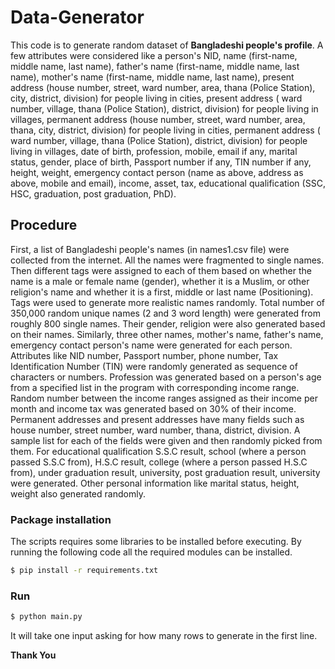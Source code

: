 # Data-Generator
This code is to generate random dataset of **Bangladeshi people's profile**. A few attributes were considered like a person's NID, 
name (first-name, middle name, last name), father's name (first-name, middle name, last name), mother's name (first-name, middle name, 
last name), present address (house number, street, ward number, area, thana (Police Station), city, district, division) for people 
living in cities, present address ( ward number, village, thana (Police Station), district, division) for people living in villages, 
permanent address (house number, street, ward number, area, thana, city, district, division) for people living in cities, permanent 
address ( ward number, village, thana (Police Station), district, division) for people living in villages, date of birth, profession,
mobile, email if any, marital status, gender, place of birth, Passport number if any, TIN number if any, height, weight, emergency contact 
person (name as above, address as above, mobile and email), income, asset, tax, educational qualification (SSC, HSC, graduation,
post graduation, PhD).

## Procedure
First, a list of Bangladeshi people's names (in names1.csv file) were collected from the internet. All the names were fragmented to 
single names. Then different tags were assigned to each of them based on whether the name is a male or female name (gender), whether it 
is a Muslim, or other religion's name and whether it is a first, middle or last name (Positioning). Tags were used to generate more 
realistic names randomly. Total number of 350,000 random unique names (2 and 3 word length) were generated from roughly 800 single 
names. Their gender, religion were also generated based on their names. Similarly, three other names, mother's name, father's name,
emergency contact person's name were generated for each person. Attributes like NID number, Passport number, phone number, Tax 
Identification Number (TIN) were randomly generated as sequence of characters or numbers. Profession was generated based on a
person's age from a specified list in the program with corresponding income range. Random number between the income ranges 
assigned as their income per month and income tax was generated based on 30\% of their income. Permanent addresses and present 
addresses have many fields such as house number, street number, ward number, thana, district, division. A sample list for each 
of the fields were given and then randomly picked from them. For educational qualification S.S.C result, school (where a person 
passed S.S.C from), H.S.C result, college (where a person passed H.S.C from), under graduation result, university, post graduation 
result, university were generated. Other personal information like marital status, height, weight also generated randomly.

### Package installation
The scripts requires some libraries to be installed before executing. By running the following code all the required modules can be installed.
```sh
$ pip install -r requirements.txt
```

### Run
```sh
$ python main.py
```

It will take one input asking for how many rows to generate in the first line.

**Thank You**

